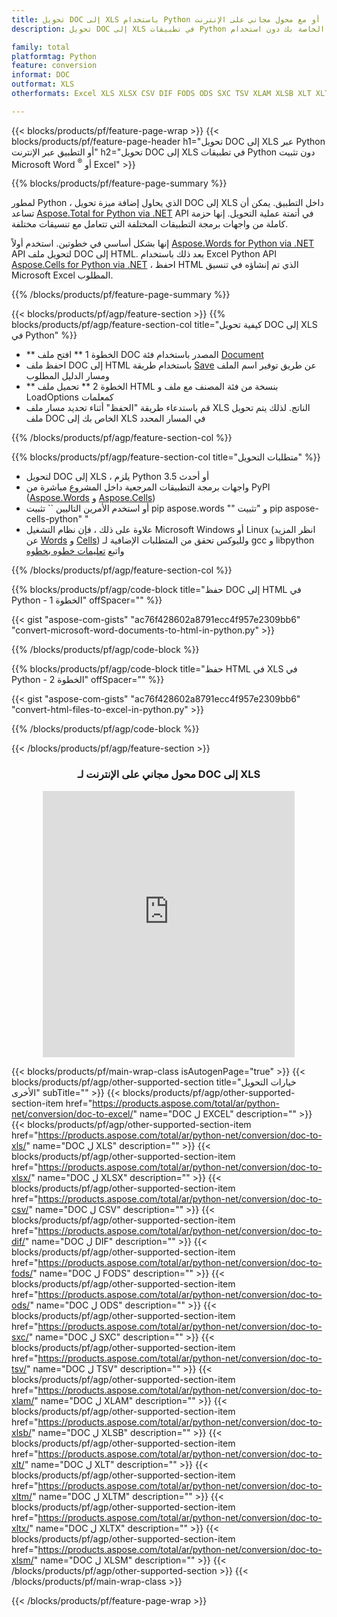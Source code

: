 ```yaml
---
title: تحويل DOC إلى XLS باستخدام Python أو مع محول مجاني على الإنترنت
description: تحويل DOC إلى XLS في تطبيقات Python الخاصة بك دون استخدام Microsoft Word أو Excel أو عبر الإنترنت. اختبر محول CSV إلى POT على الإنترنت مجانًا بسرعة قبل دمج الكود. 

family: total
platformtag: Python
feature: conversion
informat: DOC
outformat: XLS
otherformats: Excel XLS XLSX CSV DIF FODS ODS SXC TSV XLAM XLSB XLT XLTM XLSM XLTX

---
```

{{< blocks/products/pf/feature-page-wrap >}}
{{< blocks/products/pf/feature-page-header h1="تحويل DOC إلى XLS عبر Python أو التطبيق عبر الإنترنت" h2="تحويل DOC إلى XLS في تطبيقات Python دون تثبيت Microsoft Word <sup>&reg;</sup> أو Excel" >}}

{{% blocks/products/pf/feature-page-summary %}}

لمطور Python ، الذي يحاول إضافة ميزة تحويل DOC إلى XLS داخل التطبيق. يمكن أن تساعد [Aspose.Total for Python via .NET](https://products.aspose.com/total/python-net/) API في أتمتة عملية التحويل. إنها حزمة كاملة من واجهات برمجة التطبيقات المختلفة التي تتعامل مع تنسيقات مختلفة.

إنها بشكل أساسي في خطوتين. استخدم أولاً [Aspose.Words for Python via .NET](https://products.aspose.com/words/python-net/) API لتحويل ملف DOC إلى HTML. بعد ذلك باستخدام Excel Python API [Aspose.Cells for Python via .NET](https://products.aspose.com/cells/python-net/) ، احفظ HTML الذي تم إنشاؤه في تنسيق Microsoft Excel المطلوب. 

{{% /blocks/products/pf/feature-page-summary %}}

{{< blocks/products/pf/agp/feature-section >}}
{{% blocks/products/pf/agp/feature-section-col title="كيفية تحويل DOC إلى XLS في Python" %}}
- ** الخطوة 1 ** افتح ملف DOC المصدر باستخدام فئة [Document](https://reference.aspose.com/words/python-net/aspose.words/document/)
- احفظ ملف DOC إلى HTML باستخدام طريقة [Save](https://reference.aspose.com/words/python-net/aspose.words/document/save/) عن طريق توفير اسم الملف ومسار الدليل المطلوب
-  ** الخطوة 2 ** تحميل ملف HTML بنسخة من فئة المصنف مع ملف و LoadOptions كمعلمات
-  قم باستدعاء طريقة "الحفظ" أثناء تحديد مسار ملف XLS الناتج. لذلك يتم تحويل ملف DOC الخاص بك إلى XLS في المسار المحدد

{{% /blocks/products/pf/agp/feature-section-col %}}

{{% blocks/products/pf/agp/feature-section-col title="متطلبات التحويل" %}}

- لتحويل DOC إلى XLS ، يلزم Python 3.5 أو أحدث
- واجهات برمجة التطبيقات المرجعية داخل المشروع مباشرة من PyPI ([Aspose.Words](https://pypi.org/project/aspose-words/) و [Aspose.Cells](https://pypi.org/project/aspose-cells-python/))
-  أو استخدم الأمرين التاليين `` تثبيت pip aspose.words "" و "تثبيت pip aspose-cells-python" " 
-  علاوة على ذلك ، فإن نظام التشغيل Microsoft Windows أو Linux (انظر المزيد عن [Words](https://docs.aspose.com/words/python-net/system-requirements/) و [Cells](https://docs.aspose.com/cells/python-net/getting-started/#installation)) ولليوكس تحقق من المتطلبات الإضافية لـ gcc و libpython واتبع [تعليمات خطوه بخطوه](https://docs.aspose.com/words/python-net/installation/)
 

{{% /blocks/products/pf/agp/feature-section-col %}}

{{% blocks/products/pf/agp/code-block title="حفظ DOC إلى HTML في Python - الخطوة 1" offSpacer="" %}}

{{< gist "aspose-com-gists" "ac76f428602a8791ecc4f957e2309bb6" "convert-microsoft-word-documents-to-html-in-python.py" >}}

{{% /blocks/products/pf/agp/code-block %}}

{{% blocks/products/pf/agp/code-block title="حفظ HTML في XLS في Python - الخطوة 2" offSpacer="" %}}

{{< gist "aspose-com-gists" "ac76f428602a8791ecc4f957e2309bb6" "convert-html-files-to-excel-in-python.py" >}}

{{% /blocks/products/pf/agp/code-block %}}

{{< /blocks/products/pf/agp/feature-section >}}
<div class="container-fluid agp-content bg-white aboutfile box-1 vh100 section nopbtm">
<div class=container>
<div class=row>
<div class="demobox tc col-md-12 padding-0" align="center">

<h3>محول مجاني على الإنترنت لـ DOC إلى XLS</h3>

<iframe style="border: none; height: 426px;" scrolling="no" src="https://total-conversion-app-65z5r2lp.qa.k8s.dynabic.com/?to=xls&from=doc" id="child-iframe" width="80%"></iframe>

</div></div>
</div></div>

{{< blocks/products/pf/main-wrap-class isAutogenPage="true" >}}
{{< blocks/products/pf/agp/other-supported-section title="خيارات التحويل الأخرى" subTitle="" >}}
{{< blocks/products/pf/agp/other-supported-section-item href="https://products.aspose.com/total/ar/python-net/conversion/doc-to-excel/" name="DOC ل EXCEL" description="" >}}
{{< blocks/products/pf/agp/other-supported-section-item href="https://products.aspose.com/total/ar/python-net/conversion/doc-to-xls/" name="DOC ل XLS" description="" >}}
{{< blocks/products/pf/agp/other-supported-section-item href="https://products.aspose.com/total/ar/python-net/conversion/doc-to-xlsx/" name="DOC ل XLSX" description="" >}}
{{< blocks/products/pf/agp/other-supported-section-item href="https://products.aspose.com/total/ar/python-net/conversion/doc-to-csv/" name="DOC ل CSV" description="" >}}
{{< blocks/products/pf/agp/other-supported-section-item href="https://products.aspose.com/total/ar/python-net/conversion/doc-to-dif/" name="DOC ل DIF" description="" >}}
{{< blocks/products/pf/agp/other-supported-section-item href="https://products.aspose.com/total/ar/python-net/conversion/doc-to-fods/" name="DOC ل FODS" description="" >}}
{{< blocks/products/pf/agp/other-supported-section-item href="https://products.aspose.com/total/ar/python-net/conversion/doc-to-ods/" name="DOC ل ODS" description="" >}}
{{< blocks/products/pf/agp/other-supported-section-item href="https://products.aspose.com/total/ar/python-net/conversion/doc-to-sxc/" name="DOC ل SXC" description="" >}}
{{< blocks/products/pf/agp/other-supported-section-item href="https://products.aspose.com/total/ar/python-net/conversion/doc-to-tsv/" name="DOC ل TSV" description="" >}}
{{< blocks/products/pf/agp/other-supported-section-item href="https://products.aspose.com/total/ar/python-net/conversion/doc-to-xlam/" name="DOC ل XLAM" description="" >}}
{{< blocks/products/pf/agp/other-supported-section-item href="https://products.aspose.com/total/ar/python-net/conversion/doc-to-xlsb/" name="DOC ل XLSB" description="" >}}
{{< blocks/products/pf/agp/other-supported-section-item href="https://products.aspose.com/total/ar/python-net/conversion/doc-to-xlt/" name="DOC ل XLT" description="" >}}
{{< blocks/products/pf/agp/other-supported-section-item href="https://products.aspose.com/total/ar/python-net/conversion/doc-to-xltm/" name="DOC ل XLTM" description="" >}}
{{< blocks/products/pf/agp/other-supported-section-item href="https://products.aspose.com/total/ar/python-net/conversion/doc-to-xltx/" name="DOC ل XLTX" description="" >}}
{{< blocks/products/pf/agp/other-supported-section-item href="https://products.aspose.com/total/ar/python-net/conversion/doc-to-xlsm/" name="DOC ل XLSM" description="" >}}
{{< /blocks/products/pf/agp/other-supported-section >}}
{{< /blocks/products/pf/main-wrap-class >}}

{{< /blocks/products/pf/feature-page-wrap >}}